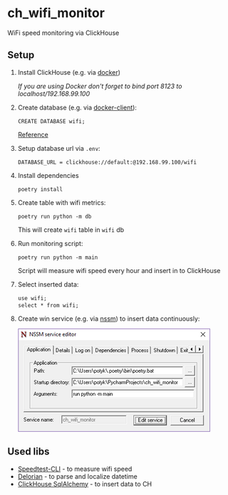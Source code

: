 # ch_wifi_monitor

WiFi speed monitoring via ClickHouse

## Setup

1. Install ClickHouse (e.g. via [docker](https://hub.docker.com/r/yandex/clickhouse-server))

    *If you are using Docker don't forget to bind port 8123 to localhost/192.168.99.100*

2. Create database (e.g. via [docker-client](https://hub.docker.com/r/yandex/clickhouse-server#connect-to-it-from-a-native-client)):

    ```
    CREATE DATABASE wifi;
    ``` 

    [Reference](https://clickhouse.yandex/docs/en/query_language/create/#create-database)
    
3. Setup database url via `.env`:

    ```
    DATABASE_URL = clickhouse://default:@192.168.99.100/wifi
    ```
   
4. Install dependencies

    ```
    poetry install
    ```
 
  
5. Create table with wifi metrics:

    ```
    poetry run python -m db
    ```
    
    This will create `wifi` table in `wifi` db
    
6. Run monitoring script:

    ```
    poetry run python -m main
    ```
    
    Script will measure wifi speed every hour and insert in to ClickHouse

7. Select inserted data:

    ```
    use wifi;
    select * from wifi;
    ```

8. Create win service (e.g. via [nssm](http://nssm.cc/usage)) to insert data continuously:

    ![nssm](data/nssm.png)


    
## Used libs 

- [Speedtest-CLI](https://github.com/sivel/speedtest-cli) - to measure wifi speed
- [Delorian](https://github.com/myusuf3/delorean/) - to parse and localize datetime
- [ClickHouse SqlAlchemy](https://github.com/xzkostyan/clickhouse-sqlalchemy) - to insert data to CH
